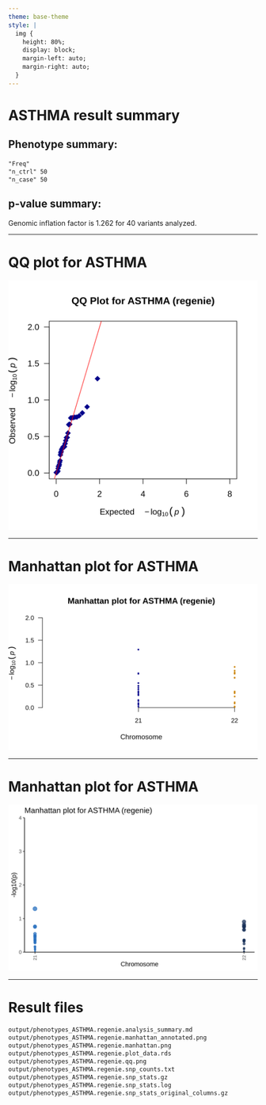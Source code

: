 ```yaml
---
theme: base-theme
style: |
  img {
    height: 80%;
    display: block;
    margin-left: auto;
    margin-right: auto;
  }
---    
```


# ASTHMA result summary
## Phenotype summary:
```
"Freq"
"n_ctrl" 50
"n_case" 50

```
## p-value summary:
Genomic inflation factor is 1.262 for 40 variants analyzed.

---

# QQ plot for ASTHMA

![](phenotypes_ASTHMA.regenie.qq.png)

---

# Manhattan plot for ASTHMA

![](phenotypes_ASTHMA.regenie.manhattan.png)

---

# Manhattan plot for ASTHMA

![](phenotypes_ASTHMA.regenie.manhattan_annotated.png)

---

# Result files
```
output/phenotypes_ASTHMA.regenie.analysis_summary.md
output/phenotypes_ASTHMA.regenie.manhattan_annotated.png
output/phenotypes_ASTHMA.regenie.manhattan.png
output/phenotypes_ASTHMA.regenie.plot_data.rds
output/phenotypes_ASTHMA.regenie.qq.png
output/phenotypes_ASTHMA.regenie.snp_counts.txt
output/phenotypes_ASTHMA.regenie.snp_stats.gz
output/phenotypes_ASTHMA.regenie.snp_stats.log
output/phenotypes_ASTHMA.regenie.snp_stats_original_columns.gz
```
